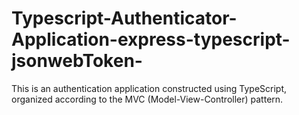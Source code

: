 # Typescript-Authenticator-Application-express-typescript-jsonwebToken-
 This is an authentication application constructed using TypeScript, organized according to the MVC (Model-View-Controller) pattern.
